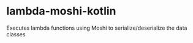 # lambda-moshi-kotlin
Executes lambda functions using Moshi to serialize/deserialize the data classes
